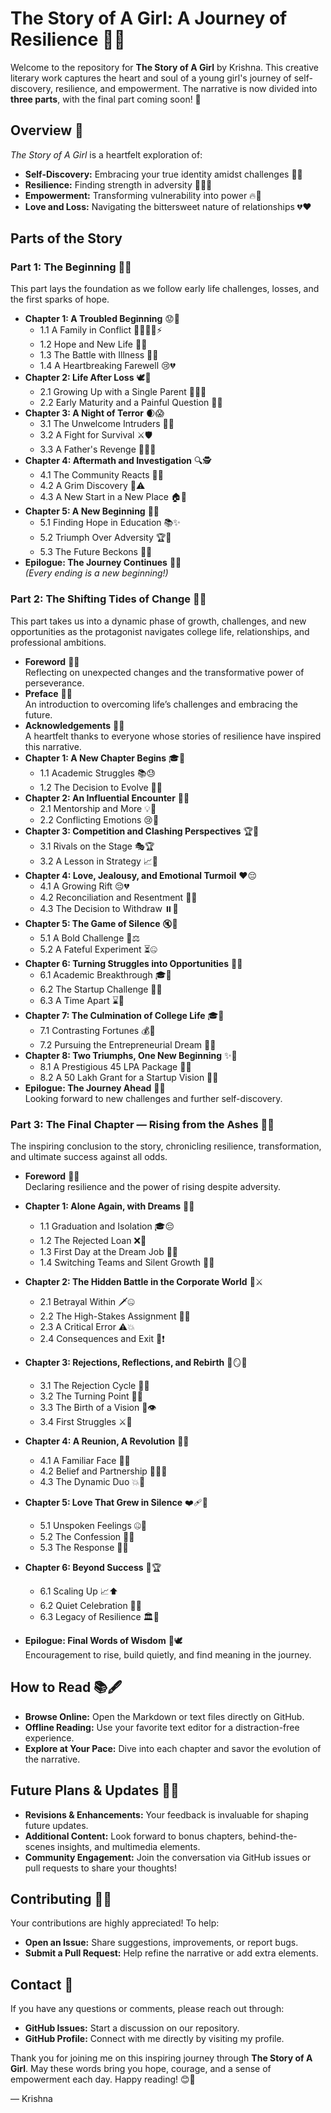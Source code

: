 

# The Story of A Girl: A Journey of Resilience 🌟💖

Welcome to the repository for **The Story of A Girl** by Krishna. This creative literary work captures the heart and soul of a young girl's journey of self-discovery, resilience, and empowerment. The narrative is now divided into **three parts**, with the final part coming soon! 🚀

## Overview 📖

*The Story of A Girl* is a heartfelt exploration of:
- **Self-Discovery:** Embracing your true identity amidst challenges 🌱✨
- **Resilience:** Finding strength in adversity 💪🏽🌟
- **Empowerment:** Transforming vulnerability into power 🔥💖
- **Love and Loss:** Navigating the bittersweet nature of relationships 💔❤️



## Parts of the Story

### Part 1: The Beginning 🌱💐
This part lays the foundation as we follow early life challenges, losses, and the first sparks of hope.
- **Chapter 1: A Troubled Beginning** 😟📖  
  - 1.1 A Family in Conflict 👨‍👩‍👧‍👦⚡  
  - 1.2 Hope and New Life 🌅💫  
  - 1.3 The Battle with Illness 🤒💔  
  - 1.4 A Heartbreaking Farewell 😢💔  
- **Chapter 2: Life After Loss** 🕊️🌠  
  - 2.1 Growing Up with a Single Parent 👩‍👧💪  
  - 2.2 Early Maturity and a Painful Question 🤔💭  
- **Chapter 3: A Night of Terror** 🌒😱  
  - 3.1 The Unwelcome Intruders 👻🚫  
  - 3.2 A Fight for Survival ⚔️🛡️  
  - 3.3 A Father's Revenge 👨‍👦🔥  
- **Chapter 4: Aftermath and Investigation** 🔍🕵️  
  - 4.1 The Community Reacts 👥😮  
  - 4.2 A Grim Discovery 🔎⚠️  
  - 4.3 A New Start in a New Place 🏠🚀  
- **Chapter 5: A New Beginning** 🌟🚀  
  - 5.1 Finding Hope in Education 📚✨  
  - 5.2 Triumph Over Adversity 🏆💪  
  - 5.3 The Future Beckons 🌄🔮  
- **Epilogue: The Journey Continues** 🔗📜  
  *(Every ending is a new beginning!)*



### Part 2: The Shifting Tides of Change 🌊✨
This part takes us into a dynamic phase of growth, challenges, and new opportunities as the protagonist navigates college life, relationships, and professional ambitions.
- **Foreword** 📝✨  
  Reflecting on unexpected changes and the transformative power of perseverance.
- **Preface** 📘💡  
  An introduction to overcoming life’s challenges and embracing the future.
- **Acknowledgements** 🙏💖  
  A heartfelt thanks to everyone whose stories of resilience have inspired this narrative.
- **Chapter 1: A New Chapter Begins** 🎓🚀  
  - 1.1 Academic Struggles 📚😓  
  - 1.2 The Decision to Evolve 🔄🚀  
- **Chapter 2: An Influential Encounter** 🤝💫  
  - 2.1 Mentorship and More 💡👥  
  - 2.2 Conflicting Emotions 😢💓  
- **Chapter 3: Competition and Clashing Perspectives** 🏆🤔  
  - 3.1 Rivals on the Stage 🎭🏆  
  - 3.2 A Lesson in Strategy 📈🧠  
- **Chapter 4: Love, Jealousy, and Emotional Turmoil** ❤️😔  
  - 4.1 A Growing Rift 😔💔  
  - 4.2 Reconciliation and Resentment 🤗😞  
  - 4.3 The Decision to Withdraw ⏸️💭  
- **Chapter 5: The Game of Silence** 🔇🎲  
  - 5.1 A Bold Challenge 🎲⚖️  
  - 5.2 A Fateful Experiment ⏳🤐  
- **Chapter 6: Turning Struggles into Opportunities** 🔄🔥  
  - 6.1 Academic Breakthrough 🎓🎉  
  - 6.2 The Startup Challenge 💼💡  
  - 6.3 A Time Apart ⌛🌟  
- **Chapter 7: The Culmination of College Life** 🎓🏅  
  - 7.1 Contrasting Fortunes 💰🤔  
  - 7.2 Pursuing the Entrepreneurial Dream 🚀🏅  
- **Chapter 8: Two Triumphs, One New Beginning** ✨🎯  
  - 8.1 A Prestigious 45 LPA Package 💼🌟  
  - 8.2 A 50 Lakh Grant for a Startup Vision 💸🎯  
- **Epilogue: The Journey Ahead** 🔮📜  
  Looking forward to new challenges and further self-discovery.


### Part 3: The Final Chapter — Rising from the Ashes 🔮🔥  
The inspiring conclusion to the story, chronicling resilience, transformation, and ultimate success against all odds.  

- **Foreword** 📝✨  
  Declaring resilience and the power of rising despite adversity.  

- **Chapter 1: Alone Again, with Dreams** 🌙💭  
  - 1.1 Graduation and Isolation 🎓😔  
  - 1.2 The Rejected Loan ❌💸  
  - 1.3 First Day at the Dream Job 💼🌟  
  - 1.4 Switching Teams and Silent Growth 🔄🤫  

- **Chapter 2: The Hidden Battle in the Corporate World** 🏢⚔️  
  - 2.1 Betrayal Within 🗡️🤐  
  - 2.2 The High-Stakes Assignment 🎯🔥  
  - 2.3 A Critical Error ⚠️💥  
  - 2.4 Consequences and Exit 🚪❗  

- **Chapter 3: Rejections, Reflections, and Rebirth** 🔄🪞🌱  
  - 3.1 The Rejection Cycle 🔁❌  
  - 3.2 The Turning Point 🔄🔑  
  - 3.3 The Birth of a Vision 🌟👁️  
  - 3.4 First Struggles ⚔️🌄  

- **Chapter 4: A Reunion, A Revolution** 🤝🔥  
  - 4.1 A Familiar Face 👀😊  
  - 4.2 Belief and Partnership 🙌🤜🤛  
  - 4.3 The Dynamic Duo 💥👫  

- **Chapter 5: Love That Grew in Silence** ❤️‍🩹🤫  
  - 5.1 Unspoken Feelings 🤐💓  
  - 5.2 The Confession 💬💖  
  - 5.3 The Response 💭😊  

- **Chapter 6: Beyond Success** 🚀🏆  
  - 6.1 Scaling Up 📈⬆️  
  - 6.2 Quiet Celebration 🎉🤫  
  - 6.3 Legacy of Resilience 🏛️💪  

- **Epilogue: Final Words of Wisdom** 📜🕊️  
  Encouragement to rise, build quietly, and find meaning in the journey.



## How to Read 📚🖋

- **Browse Online:** Open the Markdown or text files directly on GitHub.
- **Offline Reading:** Use your favorite text editor for a distraction-free experience.
- **Explore at Your Pace:** Dive into each chapter and savor the evolution of the narrative.



## Future Plans & Updates 🔄🚀

- **Revisions & Enhancements:** Your feedback is invaluable for shaping future updates.
- **Additional Content:** Look forward to bonus chapters, behind-the-scenes insights, and multimedia elements.
- **Community Engagement:** Join the conversation via GitHub issues or pull requests to share your thoughts!



## Contributing 🤝💡

Your contributions are highly appreciated! To help:
- **Open an Issue:** Share suggestions, improvements, or report bugs.
- **Submit a Pull Request:** Help refine the narrative or add extra elements.



## Contact 📧

If you have any questions or comments, please reach out through:
- **GitHub Issues:** Start a discussion on our repository.
- **GitHub Profile:** Connect with me directly by visiting my profile.



Thank you for joining me on this inspiring journey through **The Story of A Girl**. May these words bring you hope, courage, and a sense of empowerment each day. Happy reading! 😊📖

— Krishna

